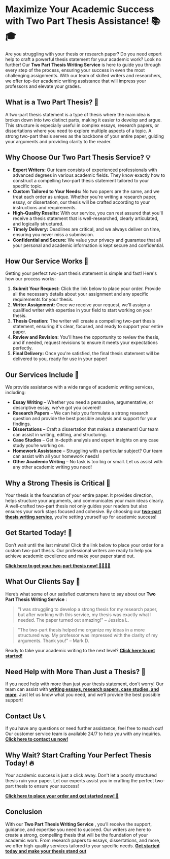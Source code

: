 # Maximize Your Academic Success with Two Part Thesis Assistance! 📚🎓

Are you struggling with your thesis or research paper? Do you need expert help to craft a powerful thesis statement for your academic work? Look no further! Our **Two Part Thesis Writing Service** is here to guide you through every step of the process, ensuring your success in even the most challenging assignments. With our team of skilled writers and researchers, we offer top-tier academic writing assistance that will impress your professors and elevate your grades.

## What is a Two Part Thesis? 🤔

A two-part thesis statement is a type of thesis where the main idea is broken down into two distinct parts, making it easier to develop and argue. This structure is especially useful in complex essays, research papers, or dissertations where you need to explore multiple aspects of a topic. A strong two-part thesis serves as the backbone of your entire paper, guiding your arguments and providing clarity to the reader.

## Why Choose Our Two Part Thesis Service? 💡

- **Expert Writers:** Our team consists of experienced professionals with advanced degrees in various academic fields. They know exactly how to construct a compelling two-part thesis statement tailored to your specific topic.
- **Custom Tailored to Your Needs:** No two papers are the same, and we treat each order as unique. Whether you're writing a research paper, essay, or dissertation, our thesis will be crafted according to your instructions and requirements.
- **High-Quality Results:** With our service, you can rest assured that you'll receive a thesis statement that is well-researched, clearly articulated, and logically structured.
- **Timely Delivery:** Deadlines are critical, and we always deliver on time, ensuring you never miss a submission.
- **Confidential and Secure:** We value your privacy and guarantee that all your personal and academic information is kept secure and confidential.

## How Our Service Works 🚀

Getting your perfect two-part thesis statement is simple and fast! Here's how our process works:

1. **Submit Your Request:** Click the link below to place your order. Provide all the necessary details about your assignment and any specific requirements for your thesis.
2. **Writer Assignment:** Once we receive your request, we'll assign a qualified writer with expertise in your field to start working on your thesis.
3. **Thesis Creation:** The writer will create a compelling two-part thesis statement, ensuring it's clear, focused, and ready to support your entire paper.
4. **Review and Revision:** You'll have the opportunity to review the thesis, and if needed, request revisions to ensure it meets your expectations perfectly.
5. **Final Delivery:** Once you're satisfied, the final thesis statement will be delivered to you, ready for use in your paper!

## Our Services Include 📜

We provide assistance with a wide range of academic writing services, including:

- **Essay Writing** – Whether you need a persuasive, argumentative, or descriptive essay, we’ve got you covered!
- **Research Papers** – We can help you formulate a strong research question and provide the best possible analysis and support for your findings.
- **Dissertations** – Craft a dissertation that makes a statement! Our team can assist in writing, editing, and structuring.
- **Case Studies** – Get in-depth analysis and expert insights on any case study you’re working on.
- **Homework Assistance** – Struggling with a particular subject? Our team can assist with all your homework needs!
- **Other Academic Writing** – No task is too big or small. Let us assist with any other academic writing you need!

## Why a Strong Thesis is Critical 🔑

Your thesis is the foundation of your entire paper. It provides direction, helps structure your arguments, and communicates your main ideas clearly. A well-crafted two-part thesis not only guides your readers but also ensures your work stays focused and cohesive. By choosing our [**two-part thesis writing service**](https://tinyurl.com/topessay?keyword=two+part+thesis), you’re setting yourself up for academic success!

## Get Started Today! 🚀

Don’t wait until the last minute! Click the link below to place your order for a custom two-part thesis. Our professional writers are ready to help you achieve academic excellence and make your paper stand out.

[**Click here to get your two-part thesis now! 👨‍🎓👩‍🎓**](https://tinyurl.com/topessay?keyword=two+part+thesis)

## What Our Clients Say 💬

Here’s what some of our satisfied customers have to say about our **Two Part Thesis Writing Service** :

> "I was struggling to develop a strong thesis for my research paper, but after working with this service, my thesis was exactly what I needed. The paper turned out amazing!" – Jessica L.

> "The two-part thesis helped me organize my ideas in a more structured way. My professor was impressed with the clarity of my arguments. Thank you!" – Mark D.

Ready to take your academic writing to the next level? [**Click here to get started!**](https://tinyurl.com/topessay?keyword=two+part+thesis)

## Need Help with More Than Just a Thesis? 📝

If you need help with more than just your thesis statement, don’t worry! Our team can assist with [**writing essays, research papers, case studies, and more**](https://tinyurl.com/topessay?keyword=two+part+thesis). Just let us know what you need, and we’ll provide the best possible support!

## Contact Us 📞

If you have any questions or need further assistance, feel free to reach out! Our customer service team is available 24/7 to help you with any inquiries. [**Click here to contact us now!**](https://tinyurl.com/topessay?keyword=two+part+thesis)

## Why Wait? Start Crafting Your Perfect Thesis Today! 🔥

Your academic success is just a click away. Don't let a poorly structured thesis ruin your paper. Let our experts assist you in crafting the perfect two-part thesis to ensure your success!

[**Click here to place your order and get started now! 🎯**](https://tinyurl.com/topessay?keyword=two+part+thesis)

## Conclusion

With our **Two Part Thesis Writing Service** , you’ll receive the support, guidance, and expertise you need to succeed. Our writers are here to create a strong, compelling thesis that will be the foundation of your academic work. From research papers to essays, dissertations, and more, we offer high-quality services tailored to your specific needs. [**Get started today and make your thesis stand out**](https://tinyurl.com/topessay?keyword=two+part+thesis)
